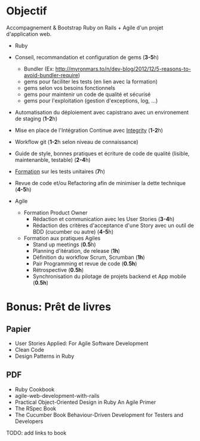 # Objectif

Accompagnement & Bootstrap Ruby on Rails + Agile d'un projet d'application web.

- Ruby
 - Conseil, recommandation et configuration de gems (**3-5**h)
   - Bundler (Ex: http://myronmars.to/n/dev-blog/2012/12/5-reasons-to-avoid-bundler-require)
   - gems pour faciliter les tests (en lien avec la formation)
   - gems selon vos besoins fonctionnels
   - gems pour maintenir un code de qualité et sécurisé
   - gems pour l'exploitation (gestion d'exceptions, log, ...)
 - Automatisation du déploiement avec capistrano avec un environement de staging (**1-2**h)
 - Mise en place de l'Intégration Continue avec [Integrity]( http://integrity.github.com/ ) (**1-2**h)
 - Workflow git (**1-2**h selon niveau de connaissance)
 - Guide de style, bonnes pratiques et écriture de code de qualité (lisible, maintenanble, testable) (**2-4**h)
 - [Formation](http://21croissants.github.com/atelier-testing-rails/) sur les tests unitaires (**7**h)
 - Revue de code et/ou Refactoring afin de minimiser la dette technique (**4-5**h)

- Agile
  - Formation Product Owner
    - Rédaction et communication avec les User Stories (**3-4**h)
    - Rédaction des critères d'acceptance d'une Story avec un outil de BDD (cucumber ou autre) (**4-5**h)
  - Formation aux pratiques Agiles
    - Stand up meetings (**0.5**h)
    - Planning d'itération, de release (**1h**)
    - Définition du workflow Scrum, Scrumban (**1h**)
    - Pair Programming et revue de code (**0.5h**)
    - Rétrospective (**0.5h**)
    - Synchronisation du pilotage de projets backend et App mobile (**0.5h**)

# Bonus: Prêt de livres

## Papier

- User Stories Applied: For Agile Software Development
- Clean Code
- Design Patterns in Ruby

## PDF

- Ruby Cookbook
- agile-web-development-with-rails
- Practical Object-Oriented Design in Ruby An Agile Primer
- The RSpec Book
- The Cucumber Book Behaviour-Driven Development for Testers and Developers

TODO: add links to book